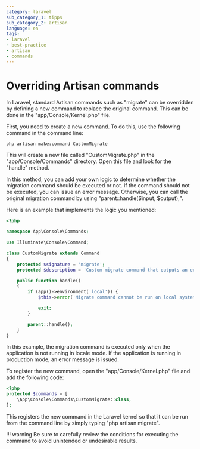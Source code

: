 ```yaml
---
category: laravel
sub_category_1: tipps
sub_category_2: artisan
language: en
tags:
- laravel
- best-practice
- artisan
- commands
---
```


# Overriding Artisan commands

In Laravel, standard Artisan commands such as "migrate" can be overridden by defining a new command to replace the original command. This can be done in the "app/Console/Kernel.php" file.

First, you need to create a new command. To do this, use the following command in the command line:

```bash
php artisan make:command CustomMigrate
```

This will create a new file called "CustomMigrate.php" in the "app/Console/Commands" directory. Open this file and look for the "handle" method.

In this method, you can add your own logic to determine whether the migration command should be executed or not. If the command should not be executed, you can issue an error message. Otherwise, you can call the original migration command by using "parent::handle($input, $output);".

Here is an example that implements the logic you mentioned:

```php
<?php

namespace App\Console\Commands;

use Illuminate\Console\Command;

class CustomMigrate extends Command
{
    protected $signature = 'migrate';
    protected $description = 'Custom migrate command that outputs an error message on "local" environment';

    public function handle()
    {
        if (app()->environment('local')) {
            $this->error('Migrate command cannot be run on local systems');

            exit;
        }

        parent::handle();
    }
}
```

In this example, the migration command is executed only when the application is not running in locale mode. If the application is running in production mode, an error message is issued.

To register the new command, open the "app/Console/Kernel.php" file and add the following code:

```php
<?php
protected $commands = [
    \App\Console\Commands\CustomMigrate::class,
];
```

This registers the new command in the Laravel kernel so that it can be run from the command line by simply typing "php artisan migrate".

!!! warning
    Be sure to carefully review the conditions for executing the command to avoid unintended or undesirable results.
